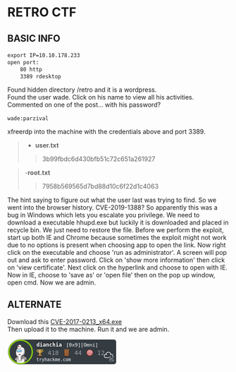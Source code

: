 # RETRO CTF

## BASIC INFO
```
export IP=10.10.178.233
open port:
	80 http
	3389 rdesktop
```

Found hidden directory /retro and it is a wordpress.\
Found the user wade. Click on his name to view all his activities.\
Commented on one of the post... with his password?
```
wade:parzival
```

xfreerdp into the machine with the credentials above and port 3389.

> - **user.txt**
>> 3b99fbdc6d430bfb51c72c651a261927

> -**root.txt**
>> 7958b569565d7bd88d10c6f22d1c4063

The hint saying to figure out what the user last was trying to find. So we went into the browser history. CVE-2019-1388? So apparently this was a bug in Windows which lets you escalate you privilege. We need to download a executable hhupd.exe but luckily it is downloaded and placed in recycle bin. We just need to restore the file. Before we perform the exploit, start up both IE and Chrome because sometimes the exploit might not work due to no options is present when choosing app to open the link.
Now right click on the executable and choose 'run as administrator'. A screen will pop out and ask to enter password. Click on 'show more information' then click on 'view certificate'. Next click on the hyperlink and choose to open with IE. Now in IE, choose to 'save as' or 'open file' then on the pop up window, open cmd. Now we are admin.

## ALTERNATE

Download this [CVE-2017-0213_x64.exe](https://github.com/SecWiki/windows-kernel-exploits/tree/master/CVE-2017-0213)\
Then upload it to the machine. Run it and we are admin.

![badges](../../../badges/dianchia.png)